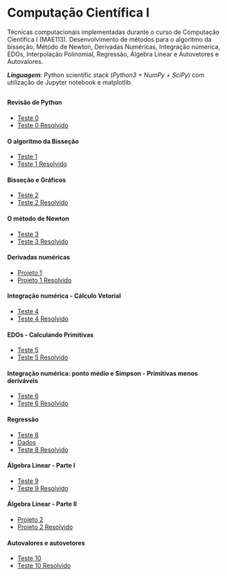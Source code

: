 # Computação Científica I

Técnicas computacionais implementadas durante o curso de Computação Científica I (MAE113). Desenvolvimento de métodos para o algoritmo da bisseção, Método de Newton, Derivadas Numéricas, Integração númerica, EDOs, Interpolação Polinomial, Regressão, Álgebra Linear e Autovetores e Autovalores. 

***Linguagem***: Python scientific stack (*Python3 + NumPy + SciPy*) com utilização de Jupyter notebook e matplotlib. 

##
#### Revisão de Python
   * [Teste 0](Teste0.ipynb)
   * [Teste 0 Resolvido](https://github.com/mayaragao/Computacao-Cientifica/blob/4def43b272bed20c7c972f6675b08433ada3ecfc/Notebooks%20finalizados/MayaraAragao_Teste0.ipynb)
 
#### O algoritmo da Bisseção
  * [Teste 1](Teste1.ipynb)
  * [Teste 1 Resolvido](https://github.com/mayaragao/Computacao-Cientifica/blob/4def43b272bed20c7c972f6675b08433ada3ecfc/Notebooks%20finalizados/MayaraAragao_Teste1.ipynb)

#### Bisseção e Gráficos
  * [Teste 2](Teste2.ipynb)
  * [Teste 2 Resolvido](https://github.com/mayaragao/Computacao-Cientifica/blob/4def43b272bed20c7c972f6675b08433ada3ecfc/Notebooks%20finalizados/MayaraAragao_Teste2.ipynb)
 
#### O método de Newton 
  * [Teste 3](Teste3.ipynb)
  * [Teste 3 Resolvido](https://github.com/mayaragao/Computacao-Cientifica/blob/4def43b272bed20c7c972f6675b08433ada3ecfc/Notebooks%20finalizados/MayaraAragao_Teste3.ipynb)
 
#### Derivadas numéricas
  * [Projeto 1](Projeto1.ipynb)
  * [Projeto 1 Resolvido](https://github.com/mayaragao/Computacao-Cientifica/blob/4def43b272bed20c7c972f6675b08433ada3ecfc/Notebooks%20finalizados/Mayara_Rodrigo_Projeto1.ipynb)
 
#### Integração numérica - Cálculo Vetorial
  * [Teste 4](Teste4.ipynb)
  * [Teste 4 Resolvido](https://github.com/mayaragao/Computacao-Cientifica/blob/4def43b272bed20c7c972f6675b08433ada3ecfc/Notebooks%20finalizados/MayaraAragao_Teste4.ipynb)

#### EDOs - Calculando Primitivas
  * [Teste 5](Teste5.ipynb)
  * [Teste 5 Resolvido](https://github.com/mayaragao/Computacao-Cientifica/blob/4def43b272bed20c7c972f6675b08433ada3ecfc/Notebooks%20finalizados/MayaraAragao_Teste5.ipynb)
 
#### Integração numérica: ponto médio e Simpson - Primitivas menos deriváveis 
  * [Teste 6](Teste6.ipynb)
  * [Teste 6 Resolvido](https://github.com/mayaragao/Computacao-Cientifica/blob/4def43b272bed20c7c972f6675b08433ada3ecfc/Notebooks%20finalizados/MayaraAragao_Teste6.ipynb)
 
#### Regressão
  * [Teste 8](Teste8.ipynb)
  * [Dados](https://github.com/mayaragao/Computacao-Cientifica/blob/864d43591808b6048b3b4506142978c0a62702e3/Demanda_16.04.2018-16.05.2018%20(1).npz)
  * [Teste 8 Resolvido](https://github.com/mayaragao/Computacao-Cientifica/blob/4def43b272bed20c7c972f6675b08433ada3ecfc/Notebooks%20finalizados/MayaraAragao_Teste8.ipynb)
 
#### Álgebra Linear - Parte I
  * [Teste 9](Teste9.ipynb)
  * [Teste 9 Resolvido](https://github.com/mayaragao/Computacao-Cientifica/blob/4def43b272bed20c7c972f6675b08433ada3ecfc/Notebooks%20finalizados/MayaraAragao_Teste9.ipynb)
 
#### Álgebra Linear - Parte II
  * [Projeto 2](Projeto2.pdf)
  * [Projeto 2 Resolvido](https://github.com/mayaragao/Computacao-Cientifica/blob/4def43b272bed20c7c972f6675b08433ada3ecfc/Notebooks%20finalizados/Mayara_Rodrigo_Projeto2.pdf)
 
#### Autovalores e autovetores
  * [Teste 10](Teste10.ipynb)
  * [Teste 10 Resolvido](https://github.com/mayaragao/Computacao-Cientifica/blob/4def43b272bed20c7c972f6675b08433ada3ecfc/Notebooks%20finalizados/MayaraAragao_Teste10.ipynb)
 
